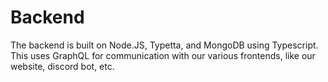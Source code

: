 # Backend

The backend is built on Node.JS, Typetta, and MongoDB using Typescript. This uses GraphQL for communication with our various frontends, like our website, discord bot, etc.